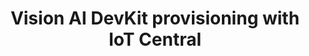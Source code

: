 ---
title: "Vision AI DevKit provisioning with IoT Central"
permalink: /docs/projects/iotcentral/
redirect_to:
  - /docs/community_project01
excerpt: "Connect the Vision AI DevKit to Azure services."
header:
  overlay_image: /assets/images/node-graphic.png
  overlay_full: true
  teaser: /assets/images/iotcentral.png
difficulty: MEDIUM
last_modified_at: 2019-9-13
---